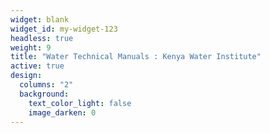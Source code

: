 ```yaml
---
widget: blank
widget_id: my-widget-123
headless: true
weight: 9
title: "Water Technical Manuals : Kenya Water Institute"
active: true
design:
  columns: "2"
  background:
    text_color_light: false
    image_darken: 0
---
```

